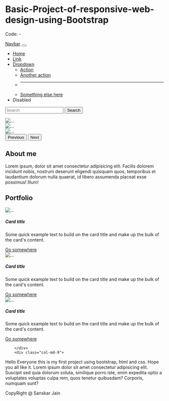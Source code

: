 # Basic-Project-of-responsive-web-design-using-Bootstrap
Code: -
<!DOCTYPE html>
<html lang="en">
<head>
    <meta charset="UTF-8">
    <meta http-equiv="X-UA-Compatible" content="IE=edge">
    <meta name="viewport" content="width=device-width, initial-scale=1.0">
<link href="https://cdn.jsdelivr.net/npm/bootstrap@5.2.0-beta1/dist/css/bootstrap.min.css" rel="stylesheet" integrity="sha384-0evHe/X+R7YkIZDRvuzKMRqM+OrBnVFBL6DOitfPri4tjfHxaWutUpFmBp4vmVor" crossorigin="anonymous">
<script src="https://cdn.jsdelivr.net/npm/bootstrap@5.2.0-beta1/dist/js/bootstrap.bundle.min.js" integrity="sha384-pprn3073KE6tl6bjs2QrFaJGz5/SUsLqktiwsUTF55Jfv3qYSDhgCecCxMW52nD2" crossorigin="anonymous"></script>    
<title>Document</title>
</head>
<body>
   <div class="container-fluid">
    <div class="row">
        <div class="col-md-12">
            <nav class="navbar navbar-expand-lg navbar-dark bg-dark">
                <div class="container-fluid">
                  <a class="navbar-brand" href="#">Navbar</a>
                  <button class="navbar-toggler" type="button" data-bs-toggle="collapse" data-bs-target="#navbarSupportedContent" aria-controls="navbarSupportedContent" aria-expanded="false" aria-label="Toggle navigation">
                    <span class="navbar-toggler-icon"></span>
                  </button>
                  <div class="collapse navbar-collapse" id="navbarSupportedContent">
                    <ul class="navbar-nav me-auto mb-2 mb-lg-0">
                      <li class="nav-item">
                        <a class="nav-link active" aria-current="page" href="#">Home</a>
                      </li>
                      <li class="nav-item">
                        <a class="nav-link" href="#">Link</a>
                      </li>
                      <li class="nav-item dropdown">
                        <a class="nav-link dropdown-toggle" href="#" id="navbarDropdown" role="button" data-bs-toggle="dropdown" aria-expanded="false">
                          Dropdown
                        </a>
                        <ul class="dropdown-menu" aria-labelledby="navbarDropdown">
                          <li><a class="dropdown-item" href="#">Action</a></li>
                          <li><a class="dropdown-item" href="#">Another action</a></li>
                          <li><hr class="dropdown-divider"></li>
                          <li><a class="dropdown-item" href="#">Something else here</a></li>
                        </ul>
                      </li>
                      <li class="nav-item">
                        <a class="nav-link disabled">Disabled</a>
                      </li>
                    </ul>
                    <form class="d-flex" role="search">
                      <input class="form-control me-2" type="search" placeholder="Search" aria-label="Search">
                      <button class="btn btn-outline-success" type="submit">Search</button>
                    </form>
                  </div>
                </div>
              </nav>
        </div>
    </div>
     <div class="row">
        <div class="col-md-12">
            <div id="carouselExampleControls" class="carousel slide" data-bs-ride="carousel">
                <div class="carousel-inner">
                  <div class="carousel-item active">
                    <img src="images/scott-webb-IZmPdbnb-3I-unsplash.jpg" class="d-block w-100" alt="...">
                  </div>
                  <div class="carousel-item">
                    <img src="images/scene.jpg" class="d-block w-100" alt="...">
                  </div>
                  <div class="carousel-item">
                    <img src="images/insung-yoon-kyQaQ25_NsA-unsplash.jpg" class="d-block w-100" alt="...">
                  </div>
                </div>
                <button class="carousel-control-prev" type="button" data-bs-target="#carouselExampleControls" data-bs-slide="prev">
                  <span class="carousel-control-prev-icon" aria-hidden="true"></span>
                  <span class="visually-hidden">Previous</span>
                </button>
                <button class="carousel-control-next" type="button" data-bs-target="#carouselExampleControls" data-bs-slide="next">
                  <span class="carousel-control-next-icon" aria-hidden="true"></span>
                  <span class="visually-hidden">Next</span>
                </button>
              </div>
        </div>
     </div>
   </div> 
   <div class="container">
    <div class="row">
        <div class="col-md-12">
            <h2 class="text-center text-primary">About me</h2>
            <p class="text-left ">Lorem ipsum, dolor sit amet consectetur adipisicing elit. Facilis dolorem incidunt nobis, nostrum deserunt eligendi quisquam quos, temporibus et laudantium dolorum nulla quaerat, id libero assumenda placeat esse possimus! Illum!</p>
            <h2 class="text-center text-primary">Portfolio</h2>
        </div>
    </div>
    <div class="row">
        <div class="col-md-4">
            <div class="card">
                <img src="images/pexels-cesar-perez-733745.jpg" class="card-img-top" alt="...">
                <div class="card-body">
                  <h5 class="card-title">Card title</h5>
                  <p class="card-text">Some quick example text to build on the card title and make up the bulk of the card's content.</p>
                  <a href="#" class="btn btn-primary">Go somewhere</a>
                </div>
              </div>
        </div>
        <div class="col-md-4 "><div class="card">
            <img src="images/pexels-johannes-plenio-1103970.jpg" class="card-img-top" alt="...">
            <div class="card-body">
              <h5 class="card-title">Card title</h5>
              <p class="card-text">Some quick example text to build on the card title and make up the bulk of the card's content.</p>
              <a href="#" class="btn btn-primary">Go somewhere</a>
            </div>
          </div></div>
        <div class="col-md-4">
            <div class="card">
                <img src="images/pexels-maxime-francis-2246476.jpg" class="card-img-top" alt="...">
                <div class="card-body">
                  <h5 class="card-title">Card title</h5>
                  <p class="card-text">Some quick example text to build on the card title and make up the bulk of the card's content.</p>
                  <a href="#" class="btn btn-primary">Go somewhere</a>
                </div>
              </div>
        </div>
    </div>
    <div class="row mt-4">
        <div class="col-md-3 bg-primary">

        </div>
        <div class="col-md-9">
<p>Hello Everyone this is my first project using bootstrap, html and css. Hope you all like it.
    Lorem ipsum dolor sit amet consectetur adipisicing elit. Suscipit sed quia dolorum soluta, similique porro iste, enim expedita optio a voluptates voluptas culpa rem, quos tenetur quibusdam? Corporis, numquam sunt? </p>
        </div>
    </div>
   </div>
   <div class="container-fluid">
    <div class="row">
        <div class="col-md-12 bg-dark text-light text-center p-4 mt-4">
            CopyRight @ Sanskar Jain
        </div>
    </div>
    
   </div>
</body>
</html>
